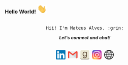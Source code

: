 ### Hello World! <img src="https://github.com/mateusalves/mateusalves/blob/main/assets/hi.gif" width="30px"></h2>

<p align="center">
  <br>
  <samp>
    Hii! I'm Mateus Alves. :grin:
    <br>
  </samp>
</p>

<p align="center">
  <i><b>Let's connect and chat!</b></i>
  <br><br>
  <p align="center">
    <a href="https://www.linkedin.com/in/mateusalvesdarocha/" alt="Linkedin"><img src="https://github.com/mateusalves/mateusalves/blob/main/assets/linkedin.svg" height="30" width="30"></a>&nbsp;
    <a href="mailto:mateus.alves.unb@gmail.com" alt="Email"><img src="https://github.com/mateusalves/mateusalves/blob/main/assets/gmail.svg" height="30" width="30"></a>&nbsp;
    <!-- <a href="" alt="Discord"><img src="https://github.com/mateusalves/mateusalves/blob/main/assets/discord.png" height="30" width="30"></a>&nbsp; -->
    <!-- <a href="" alt="Medium"><img src="https://github.com/mateusalves/mateusalves/blob/main/assets/medium.png" height="30" width="30"></a>&nbsp; -->
    <!-- <a href="" alt="Youtube"><img src="https://github.com/mateusalves/mateusalves/blob/main/assets/youtube.webp" height="30" width="30"></a>&nbsp; -->
    <a href="https://www.goodreads.com/user/show/47570418-mateus-alves" alt="GoodReads"><img src="https://github.com/mateusalves/mateusalves/blob/main/assets/goodreads.png" height="30" width="30"></a>&nbsp;
    <a href="https://www.instagram.com/_matt.alves/" alt="Instagram"><img src="https://github.com/mateusalves/mateusalves/blob/main/assets/instagram.svg.webp" height="30" width="30"></a>&nbsp;
    <a href="https://mateusalves.github.io/" alt="Portfolio"><img src="https://github.com/mateusalves/mateusalves/blob/main/assets/globe.svg.png" height="30" width="30"></a>
  </p>
    
</p>

<!--
**mateusalves/mateusalves** is a ✨ _special_ ✨ repository because its `README.md` (this file) appears on your GitHub profile.

Here are some ideas to get you started:

- 🔭 I’m currently working on ...
- 🌱 I’m currently learning ...
- 👯 I’m looking to collaborate on ...
- 🤔 I’m looking for help with ...
- 💬 Ask me about ...
- 📫 How to reach me: ...
- 😄 Pronouns: ...
- ⚡ Fun fact: ...
-->

